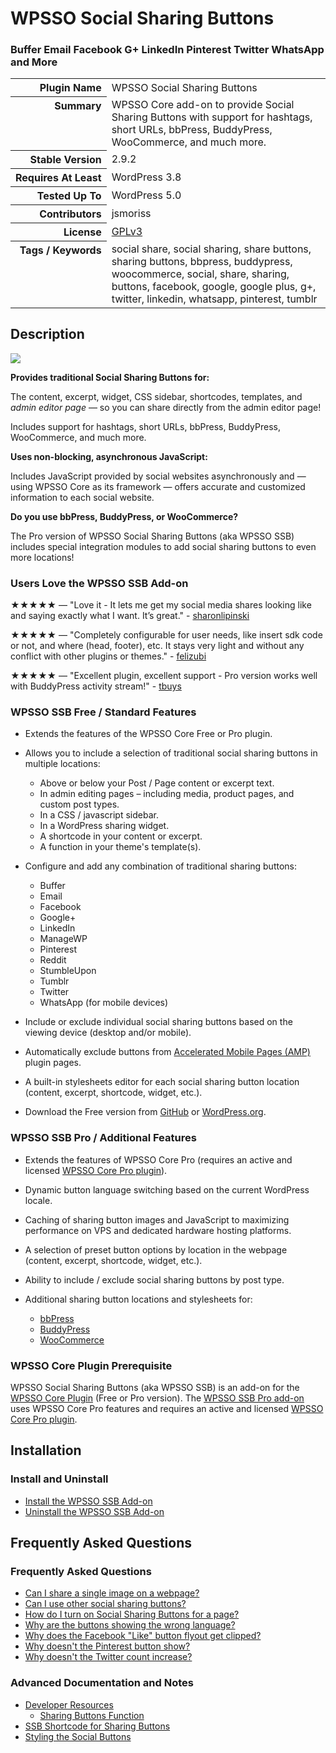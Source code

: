 <h1>WPSSO Social Sharing Buttons</h1><h3>Buffer Email Facebook G+ LinkedIn Pinterest Twitter WhatsApp and More</h3>

<table>
<tr><th align="right" valign="top" nowrap>Plugin Name</th><td>WPSSO Social Sharing Buttons</td></tr>
<tr><th align="right" valign="top" nowrap>Summary</th><td>WPSSO Core add-on to provide Social Sharing Buttons with support for hashtags, short URLs, bbPress, BuddyPress, WooCommerce, and much more.</td></tr>
<tr><th align="right" valign="top" nowrap>Stable Version</th><td>2.9.2</td></tr>
<tr><th align="right" valign="top" nowrap>Requires At Least</th><td>WordPress 3.8</td></tr>
<tr><th align="right" valign="top" nowrap>Tested Up To</th><td>WordPress 5.0</td></tr>
<tr><th align="right" valign="top" nowrap>Contributors</th><td>jsmoriss</td></tr>
<tr><th align="right" valign="top" nowrap>License</th><td><a href="https://www.gnu.org/licenses/gpl.txt">GPLv3</a></td></tr>
<tr><th align="right" valign="top" nowrap>Tags / Keywords</th><td>social share, social sharing, share buttons, sharing buttons, bbpress, buddypress, woocommerce, social, share, sharing, buttons, facebook, google, google plus, g+, twitter, linkedin, whatsapp, pinterest, tumblr</td></tr>
</table>

<h2>Description</h2>

<p style="margin:0;"><img class="readme-icon" src="https://surniaulula.github.io/wpsso-ssb/assets/icon-256x256.png"></p>

<p><strong>Provides traditional Social Sharing Buttons for:</strong></p>

<p>The content, excerpt, widget, CSS sidebar, shortcodes, templates, and <em>admin editor page</em> &mdash; so you can share directly from the admin editor page!</p>

<p>Includes support for hashtags, short URLs, bbPress, BuddyPress, WooCommerce, and much more.</p>

<p><strong>Uses non-blocking, asynchronous JavaScript:</strong></p>

<p>Includes JavaScript provided by social websites asynchronously and &mdash; using WPSSO Core as its framework &mdash; offers accurate and customized information to each social website.</p>

<p><strong>Do you use bbPress, BuddyPress, or WooCommerce?</strong></p>

<p>The Pro version of WPSSO Social Sharing Buttons (aka WPSSO SSB) includes special integration modules to add social sharing buttons to even more locations!</p>

<h3>Users Love the WPSSO SSB Add-on</h3>

<p>&#x2605;&#x2605;&#x2605;&#x2605;&#x2605; &mdash; "Love it - It lets me get my social media shares looking like and saying exactly what I want. It’s great." - <a href="https://wordpress.org/support/topic/love-it-1875/">sharonlipinski</a></p>

<p>&#x2605;&#x2605;&#x2605;&#x2605;&#x2605; &mdash; "Completely configurable for user needs, like insert sdk code or not, and where (head, footer), etc. It stays very light and without any conflict with other plugins or themes." - <a href="https://wordpress.org/support/topic/highly-configurable-4/">felizubi</a></p>

<p>&#x2605;&#x2605;&#x2605;&#x2605;&#x2605; &mdash; "Excellent plugin, excellent support - Pro version works well with BuddyPress activity stream!" - <a href="https://wordpress.org/support/topic/excellent-plugin-excllent-support/">tbuys</a></p>

<h3>WPSSO SSB Free / Standard Features</h3>

<ul>
<li><p>Extends the features of the WPSSO Core Free or Pro plugin.</p></li>
<li><p>Allows you to include a selection of traditional social sharing buttons in multiple locations:</p>

<ul>
<li>Above or below your Post / Page content or excerpt text.</li>
<li>In admin editing pages &ndash; including media, product pages, and custom post types.</li>
<li>In a CSS / javascript sidebar.</li>
<li>In a WordPress sharing widget.</li>
<li>A shortcode in your content or excerpt.</li>
<li>A function in your theme's template(s).</li>
</ul></li>
<li><p>Configure and add any combination of traditional sharing buttons:</p>

<ul>
<li>Buffer</li>
<li>Email</li>
<li>Facebook</li>
<li>Google+</li>
<li>LinkedIn</li>
<li>ManageWP</li>
<li>Pinterest</li>
<li>Reddit</li>
<li>StumbleUpon</li>
<li>Tumblr</li>
<li>Twitter</li>
<li>WhatsApp (for mobile devices)</li>
</ul></li>
<li><p>Include or exclude individual social sharing buttons based on the viewing device (desktop and/or mobile).</p></li>
<li><p>Automatically exclude buttons from <a href="https://wordpress.org/plugins/amp/">Accelerated Mobile Pages (AMP)</a> plugin pages.</p></li>
<li><p>A built-in stylesheets editor for each social sharing button location (content, excerpt, shortcode, widget, etc.).</p></li>
<li><p>Download the Free version from <a href="https://surniaulula.github.io/wpsso-ssb/">GitHub</a> or <a href="https://wordpress.org/plugins/wpsso-ssb/">WordPress.org</a>.</p></li>
</ul>

<h3>WPSSO SSB Pro / Additional Features</h3>

<ul>
<li><p>Extends the features of WPSSO Core Pro (requires an active and licensed <a href="https://wpsso.com/">WPSSO Core Pro plugin</a>).</p></li>
<li><p>Dynamic button language switching based on the current WordPress locale.</p></li>
<li><p>Caching of sharing button images and JavaScript to maximizing performance on VPS and dedicated hardware hosting platforms.</p></li>
<li><p>A selection of preset button options by location in the webpage (content, excerpt, shortcode, widget, etc.).</p></li>
<li><p>Ability to include / exclude social sharing buttons by post type.</p></li>
<li><p>Additional sharing button locations and stylesheets for:</p>

<ul>
<li><a href="https://wordpress.org/plugins/bbpress/">bbPress</a></li>
<li><a href="https://wordpress.org/plugins/buddypress/">BuddyPress</a></li>
<li><a href="https://wordpress.org/plugins/woocommerce/">WooCommerce</a></li>
</ul></li>
</ul>

<h3>WPSSO Core Plugin Prerequisite</h3>

<p>WPSSO Social Sharing Buttons (aka WPSSO SSB) is an add-on for the <a href="https://wordpress.org/plugins/wpsso/">WPSSO Core Plugin</a> (Free or Pro version). The <a href="https://wpsso.com/extend/plugins/wpsso-ssb/">WPSSO SSB Pro add-on</a> uses WPSSO Core Pro features and requires an active and licensed <a href="https://wpsso.com/">WPSSO Core Pro plugin</a>.</p>


<h2>Installation</h2>

<h3 class="top">Install and Uninstall</h3>

<ul>
<li><a href="https://wpsso.com/docs/plugins/wpsso-ssb/installation/install-the-plugin/">Install the WPSSO SSB Add-on</a></li>
<li><a href="https://wpsso.com/docs/plugins/wpsso-ssb/installation/uninstall-the-plugin/">Uninstall the WPSSO SSB Add-on</a></li>
</ul>


<h2>Frequently Asked Questions</h2>

<h3 class="top">Frequently Asked Questions</h3>

<ul>
<li><a href="https://wpsso.com/docs/plugins/wpsso-ssb/faqs/can-i-share-a-single-image-on-a-webpage/">Can I share a single image on a webpage?</a></li>
<li><a href="https://wpsso.com/docs/plugins/wpsso-ssb/faqs/can-i-use-other-social-sharing-buttons/">Can I use other social sharing buttons?</a></li>
<li><a href="https://wpsso.com/docs/plugins/wpsso-ssb/faqs/how-do-i-turn-on-social-sharing-buttons-for-a-page/">How do I turn on Social Sharing Buttons for a page?</a></li>
<li><a href="https://wpsso.com/docs/plugins/wpsso-ssb/faqs/why-are-the-buttons-showing-the-wrong-language/">Why are the buttons showing the wrong language?</a></li>
<li><a href="https://wpsso.com/docs/plugins/wpsso-ssb/faqs/why-does-the-facebook-like-button-flyout-get-clipped/">Why does the Facebook "Like" button flyout get clipped?</a></li>
<li><a href="https://wpsso.com/docs/plugins/wpsso-ssb/faqs/why-doesnt-the-pinterest-button-show/">Why doesn't the Pinterest button show?</a></li>
<li><a href="https://wpsso.com/docs/plugins/wpsso-ssb/faqs/why-doesnt-the-twitter-count-increase/">Why doesn't the Twitter count increase?</a></li>
</ul>

<h3>Advanced Documentation and Notes</h3>

<ul>
<li><a href="https://wpsso.com/docs/plugins/wpsso-ssb/notes/developer/">Developer Resources</a>

<ul>
<li><a href="https://wpsso.com/docs/plugins/wpsso-ssb/notes/developer/sharing-buttons-function/">Sharing Buttons Function</a></li>
</ul></li>
<li><a href="https://wpsso.com/docs/plugins/wpsso-ssb/notes/ssb-shortcode/">SSB Shortcode for Sharing Buttons</a></li>
<li><a href="https://wpsso.com/docs/plugins/wpsso-ssb/notes/styling-social-buttons/">Styling the Social Buttons</a></li>
</ul>


